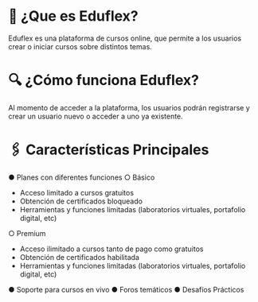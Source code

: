 # 📌 ¿Que es Eduflex?
Eduflex es una plataforma de cursos online, que permite a los usuarios crear o iniciar cursos sobre distintos temas.

# 🔍 ¿Cómo funciona Eduflex?
Al momento de acceder a la plataforma, los usuarios podrán registrarse y crear un usuario nuevo o acceder a uno ya existente.

# 🖇 Características Principales
● Planes con diferentes funciones
○ Básico
- Acceso limitado a cursos gratuitos
- Obtención de certificados bloqueado
- Herramientas y funciones limitadas (laboratorios virtuales, portafolio digital, etc)
 
○ Premium
- Acceso ilimitado a cursos tanto de pago como gratuitos
- Obtención de certificados habilitada
- Herramientas y funciones limitadas (laboratorios virtuales, portafolio digital, etc)

● Soporte para cursos en vivo
● Foros temáticos
● Desafíos Prácticos
